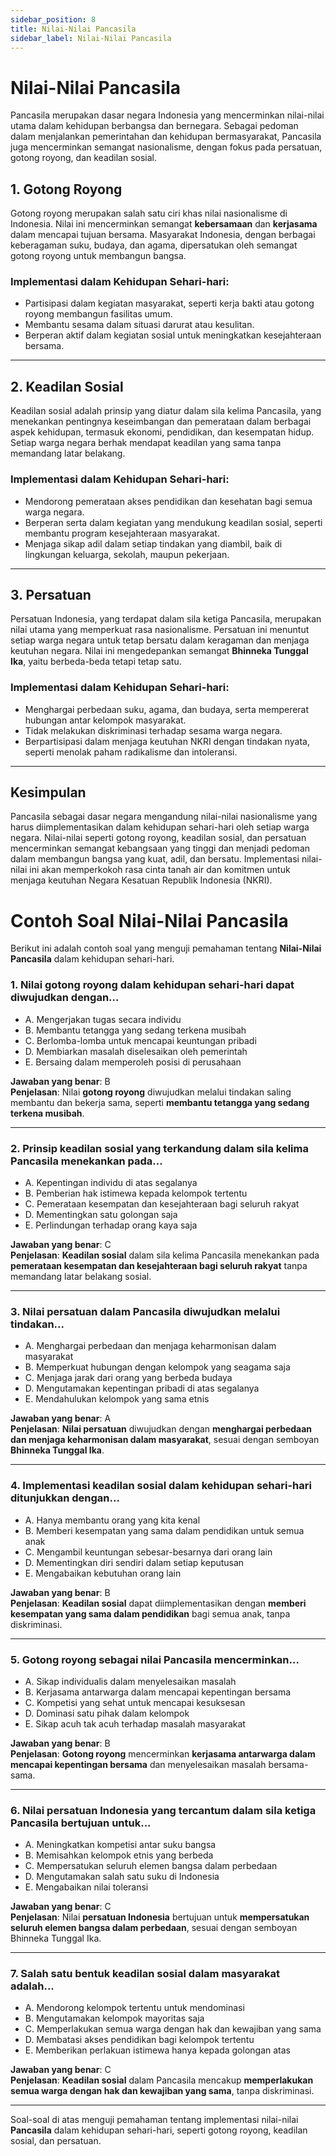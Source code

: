 ```yaml
---
sidebar_position: 8
title: Nilai-Nilai Pancasila
sidebar_label: Nilai-Nilai Pancasila
---
```


# Nilai-Nilai Pancasila

Pancasila merupakan dasar negara Indonesia yang mencerminkan nilai-nilai utama dalam kehidupan berbangsa dan bernegara. Sebagai pedoman dalam menjalankan pemerintahan dan kehidupan bermasyarakat, Pancasila juga mencerminkan semangat nasionalisme, dengan fokus pada persatuan, gotong royong, dan keadilan sosial.

## 1. Gotong Royong

Gotong royong merupakan salah satu ciri khas nilai nasionalisme di Indonesia. Nilai ini mencerminkan semangat **kebersamaan** dan **kerjasama** dalam mencapai tujuan bersama. Masyarakat Indonesia, dengan berbagai keberagaman suku, budaya, dan agama, dipersatukan oleh semangat gotong royong untuk membangun bangsa.

### Implementasi dalam Kehidupan Sehari-hari:
- Partisipasi dalam kegiatan masyarakat, seperti kerja bakti atau gotong royong membangun fasilitas umum.
- Membantu sesama dalam situasi darurat atau kesulitan.
- Berperan aktif dalam kegiatan sosial untuk meningkatkan kesejahteraan bersama.

---

## 2. Keadilan Sosial

Keadilan sosial adalah prinsip yang diatur dalam sila kelima Pancasila, yang menekankan pentingnya keseimbangan dan pemerataan dalam berbagai aspek kehidupan, termasuk ekonomi, pendidikan, dan kesempatan hidup. Setiap warga negara berhak mendapat keadilan yang sama tanpa memandang latar belakang.

### Implementasi dalam Kehidupan Sehari-hari:
- Mendorong pemerataan akses pendidikan dan kesehatan bagi semua warga negara.
- Berperan serta dalam kegiatan yang mendukung keadilan sosial, seperti membantu program kesejahteraan masyarakat.
- Menjaga sikap adil dalam setiap tindakan yang diambil, baik di lingkungan keluarga, sekolah, maupun pekerjaan.

---

## 3. Persatuan

Persatuan Indonesia, yang terdapat dalam sila ketiga Pancasila, merupakan nilai utama yang memperkuat rasa nasionalisme. Persatuan ini menuntut setiap warga negara untuk tetap bersatu dalam keragaman dan menjaga keutuhan negara. Nilai ini mengedepankan semangat **Bhinneka Tunggal Ika**, yaitu berbeda-beda tetapi tetap satu.

### Implementasi dalam Kehidupan Sehari-hari:
- Menghargai perbedaan suku, agama, dan budaya, serta mempererat hubungan antar kelompok masyarakat.
- Tidak melakukan diskriminasi terhadap sesama warga negara.
- Berpartisipasi dalam menjaga keutuhan NKRI dengan tindakan nyata, seperti menolak paham radikalisme dan intoleransi.

---

## Kesimpulan

Pancasila sebagai dasar negara mengandung nilai-nilai nasionalisme yang harus diimplementasikan dalam kehidupan sehari-hari oleh setiap warga negara. Nilai-nilai seperti gotong royong, keadilan sosial, dan persatuan mencerminkan semangat kebangsaan yang tinggi dan menjadi pedoman dalam membangun bangsa yang kuat, adil, dan bersatu. Implementasi nilai-nilai ini akan memperkokoh rasa cinta tanah air dan komitmen untuk menjaga keutuhan Negara Kesatuan Republik Indonesia (NKRI).



# Contoh Soal Nilai-Nilai Pancasila

Berikut ini adalah contoh soal yang menguji pemahaman tentang **Nilai-Nilai Pancasila** dalam kehidupan sehari-hari.

### 1. Nilai gotong royong dalam kehidupan sehari-hari dapat diwujudkan dengan...

- A. Mengerjakan tugas secara individu
- B. Membantu tetangga yang sedang terkena musibah
- C. Berlomba-lomba untuk mencapai keuntungan pribadi
- D. Membiarkan masalah diselesaikan oleh pemerintah
- E. Bersaing dalam memperoleh posisi di perusahaan

**Jawaban yang benar**: B  
**Penjelasan**: Nilai **gotong royong** diwujudkan melalui tindakan saling membantu dan bekerja sama, seperti **membantu tetangga yang sedang terkena musibah**.

---

### 2. Prinsip keadilan sosial yang terkandung dalam sila kelima Pancasila menekankan pada...

- A. Kepentingan individu di atas segalanya
- B. Pemberian hak istimewa kepada kelompok tertentu
- C. Pemerataan kesempatan dan kesejahteraan bagi seluruh rakyat
- D. Mementingkan satu golongan saja
- E. Perlindungan terhadap orang kaya saja

**Jawaban yang benar**: C  
**Penjelasan**: **Keadilan sosial** dalam sila kelima Pancasila menekankan pada **pemerataan kesempatan dan kesejahteraan bagi seluruh rakyat** tanpa memandang latar belakang sosial.

---

### 3. Nilai persatuan dalam Pancasila diwujudkan melalui tindakan...

- A. Menghargai perbedaan dan menjaga keharmonisan dalam masyarakat
- B. Memperkuat hubungan dengan kelompok yang seagama saja
- C. Menjaga jarak dari orang yang berbeda budaya
- D. Mengutamakan kepentingan pribadi di atas segalanya
- E. Mendahulukan kelompok yang sama etnis

**Jawaban yang benar**: A  
**Penjelasan**: **Nilai persatuan** diwujudkan dengan **menghargai perbedaan dan menjaga keharmonisan dalam masyarakat**, sesuai dengan semboyan **Bhinneka Tunggal Ika**.

---

### 4. Implementasi keadilan sosial dalam kehidupan sehari-hari ditunjukkan dengan...

- A. Hanya membantu orang yang kita kenal
- B. Memberi kesempatan yang sama dalam pendidikan untuk semua anak
- C. Mengambil keuntungan sebesar-besarnya dari orang lain
- D. Mementingkan diri sendiri dalam setiap keputusan
- E. Mengabaikan kebutuhan orang lain

**Jawaban yang benar**: B  
**Penjelasan**: **Keadilan sosial** dapat diimplementasikan dengan **memberi kesempatan yang sama dalam pendidikan** bagi semua anak, tanpa diskriminasi.

---

### 5. Gotong royong sebagai nilai Pancasila mencerminkan...

- A. Sikap individualis dalam menyelesaikan masalah
- B. Kerjasama antarwarga dalam mencapai kepentingan bersama
- C. Kompetisi yang sehat untuk mencapai kesuksesan
- D. Dominasi satu pihak dalam kelompok
- E. Sikap acuh tak acuh terhadap masalah masyarakat

**Jawaban yang benar**: B  
**Penjelasan**: **Gotong royong** mencerminkan **kerjasama antarwarga dalam mencapai kepentingan bersama** dan menyelesaikan masalah bersama-sama.

---

### 6. Nilai persatuan Indonesia yang tercantum dalam sila ketiga Pancasila bertujuan untuk...

- A. Meningkatkan kompetisi antar suku bangsa
- B. Memisahkan kelompok etnis yang berbeda
- C. Mempersatukan seluruh elemen bangsa dalam perbedaan
- D. Mengutamakan salah satu suku di Indonesia
- E. Mengabaikan nilai toleransi

**Jawaban yang benar**: C  
**Penjelasan**: Nilai **persatuan Indonesia** bertujuan untuk **mempersatukan seluruh elemen bangsa dalam perbedaan**, sesuai dengan semboyan Bhinneka Tunggal Ika.

---

### 7. Salah satu bentuk keadilan sosial dalam masyarakat adalah...

- A. Mendorong kelompok tertentu untuk mendominasi
- B. Mengutamakan kelompok mayoritas saja
- C. Memperlakukan semua warga dengan hak dan kewajiban yang sama
- D. Membatasi akses pendidikan bagi kelompok tertentu
- E. Memberikan perlakuan istimewa hanya kepada golongan atas

**Jawaban yang benar**: C  
**Penjelasan**: **Keadilan sosial** dalam Pancasila mencakup **memperlakukan semua warga dengan hak dan kewajiban yang sama**, tanpa diskriminasi.

---

Soal-soal di atas menguji pemahaman tentang implementasi nilai-nilai **Pancasila** dalam kehidupan sehari-hari, seperti gotong royong, keadilan sosial, dan persatuan.